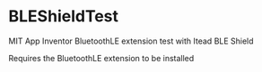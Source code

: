 # BLEShieldTest
MIT App Inventor BluetoothLE extension test with Itead BLE Shield

Requires the BluetoothLE extension to be installed
